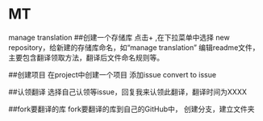 # MT
manage translation
##创建一个存储库 点击+ ,在下拉菜单中选择 new repository，给新建的存储库命名，如“manage translation” 编辑readme文件，主要包含翻译领取方法，翻译后文件命名规则等。

##创建项目 在project中创建一个项目 添加issue convert to issue

##认领翻译 选择自己认领等issue，回复我来认领此翻译，翻译时间为XXXX

##fork要翻译的库 fork要翻译的库到自己的GitHub中， 创建分支，建立文件夹
